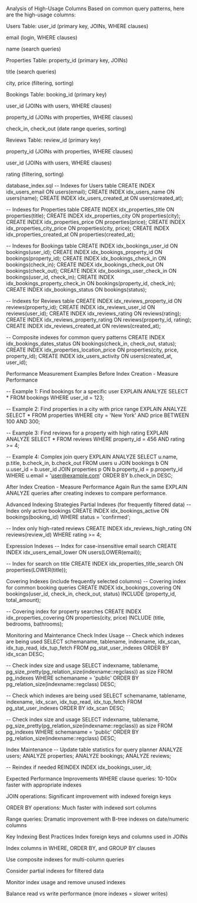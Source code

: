 Analysis of High-Usage Columns
Based on common query patterns, here are the high-usage columns:

Users Table:
user_id (primary key, JOINs, WHERE clauses)

email (login, WHERE clauses)

name (search queries)

Properties Table:
property_id (primary key, JOINs)

title (search queries)

city, price (filtering, sorting)

Bookings Table:
booking_id (primary key)

user_id (JOINs with users, WHERE clauses)

property_id (JOINs with properties, WHERE clauses)

check_in, check_out (date range queries, sorting)

Reviews Table:
review_id (primary key)

property_id (JOINs with properties, WHERE clauses)

user_id (JOINs with users, WHERE clauses)

rating (filtering, sorting)

database_index.sql
-- Indexes for Users table
CREATE INDEX idx_users_email ON users(email);
CREATE INDEX idx_users_name ON users(name);
CREATE INDEX idx_users_created_at ON users(created_at);

-- Indexes for Properties table
CREATE INDEX idx_properties_title ON properties(title);
CREATE INDEX idx_properties_city ON properties(city);
CREATE INDEX idx_properties_price ON properties(price);
CREATE INDEX idx_properties_city_price ON properties(city, price);
CREATE INDEX idx_properties_created_at ON properties(created_at);

-- Indexes for Bookings table
CREATE INDEX idx_bookings_user_id ON bookings(user_id);
CREATE INDEX idx_bookings_property_id ON bookings(property_id);
CREATE INDEX idx_bookings_check_in ON bookings(check_in);
CREATE INDEX idx_bookings_check_out ON bookings(check_out);
CREATE INDEX idx_bookings_user_check_in ON bookings(user_id, check_in);
CREATE INDEX idx_bookings_property_check_in ON bookings(property_id, check_in);
CREATE INDEX idx_bookings_status ON bookings(status);

-- Indexes for Reviews table
CREATE INDEX idx_reviews_property_id ON reviews(property_id);
CREATE INDEX idx_reviews_user_id ON reviews(user_id);
CREATE INDEX idx_reviews_rating ON reviews(rating);
CREATE INDEX idx_reviews_property_rating ON reviews(property_id, rating);
CREATE INDEX idx_reviews_created_at ON reviews(created_at);

-- Composite indexes for common query patterns
CREATE INDEX idx_bookings_dates_status ON bookings(check_in, check_out, status);
CREATE INDEX idx_properties_location_price ON properties(city, price, property_id);
CREATE INDEX idx_users_activity ON users(created_at, user_id);

Performance Measurement Examples
Before Index Creation - Measure Performance

-- Example 1: Find bookings for a specific user
EXPLAIN ANALYZE
SELECT * FROM bookings WHERE user_id = 123;

-- Example 2: Find properties in a city with price range
EXPLAIN ANALYZE
SELECT * FROM properties 
WHERE city = 'New York' AND price BETWEEN 100 AND 300;

-- Example 3: Find reviews for a property with high rating
EXPLAIN ANALYZE
SELECT * FROM reviews 
WHERE property_id = 456 AND rating >= 4;

-- Example 4: Complex join query
EXPLAIN ANALYZE
SELECT u.name, p.title, b.check_in, b.check_out
FROM users u
JOIN bookings b ON u.user_id = b.user_id
JOIN properties p ON b.property_id = p.property_id
WHERE u.email = 'user@example.com'
ORDER BY b.check_in DESC;

After Index Creation - Measure Performance Again
Run the same EXPLAIN ANALYZE queries after creating indexes to compare performance.

Advanced Indexing Strategies
Partial Indexes (for frequently filtered data)
-- Index only active bookings
CREATE INDEX idx_bookings_active ON bookings(booking_id) 
WHERE status = 'confirmed';

-- Index only high-rated reviews
CREATE INDEX idx_reviews_high_rating ON reviews(review_id) 
WHERE rating >= 4;

Expression Indexes
-- Index for case-insensitive email search
CREATE INDEX idx_users_email_lower ON users(LOWER(email));

-- Index for search on title
CREATE INDEX idx_properties_title_search ON properties(LOWER(title));

Covering Indexes (include frequently selected columns)
-- Covering index for common booking queries
CREATE INDEX idx_bookings_covering ON bookings(user_id, check_in, check_out, status)
INCLUDE (property_id, total_amount);

-- Covering index for property searches
CREATE INDEX idx_properties_covering ON properties(city, price)
INCLUDE (title, bedrooms, bathrooms);

Monitoring and Maintenance
Check Index Usage
-- Check which indexes are being used
SELECT 
    schemaname,
    tablename,
    indexname,
    idx_scan,
    idx_tup_read,
    idx_tup_fetch
FROM pg_stat_user_indexes
ORDER BY idx_scan DESC;

-- Check index size and usage
SELECT 
    indexname,
    tablename,
    pg_size_pretty(pg_relation_size(indexname::regclass)) as size
FROM pg_indexes
WHERE schemaname = 'public'
ORDER BY pg_relation_size(indexname::regclass) DESC;

-- Check which indexes are being used
SELECT 
    schemaname,
    tablename,
    indexname,
    idx_scan,
    idx_tup_read,
    idx_tup_fetch
FROM pg_stat_user_indexes
ORDER BY idx_scan DESC;

-- Check index size and usage
SELECT 
    indexname,
    tablename,
    pg_size_pretty(pg_relation_size(indexname::regclass)) as size
FROM pg_indexes
WHERE schemaname = 'public'
ORDER BY pg_relation_size(indexname::regclass) DESC;

Index Maintenance
-- Update table statistics for query planner
ANALYZE users;
ANALYZE properties;
ANALYZE bookings;
ANALYZE reviews;

-- Reindex if needed
REINDEX INDEX idx_bookings_user_id;

Expected Performance Improvements
WHERE clause queries: 10-100x faster with appropriate indexes

JOIN operations: Significant improvement with indexed foreign keys

ORDER BY operations: Much faster with indexed sort columns

Range queries: Dramatic improvement with B-tree indexes on date/numeric columns

Key Indexing Best Practices
Index foreign keys and columns used in JOINs

Index columns in WHERE, ORDER BY, and GROUP BY clauses

Use composite indexes for multi-column queries

Consider partial indexes for filtered data

Monitor index usage and remove unused indexes

Balance read vs write performance (more indexes = slower writes)
